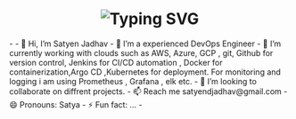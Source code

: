 <div align="center">
    <h1>
        <img src="https://readme-typing-svg.herokuapp.com?font=Jetbrains+mono&size=40&duration=3000&color=33FF33&center=true&vCenter=true&width=435&lines=Hey..+I'm+ Satyen Jadhav;This+is..;..my+Github..;" alt="Typing SVG"/>
    </h1>
</div>
-
- 👋 Hi, I’m Satyen Jadhav
- 👀 I’m a experienced DevOps Engineer
- 🌱 I’m currently working with clouds such as AWS, Azure, GCP , git, Github for version control, Jenkins for CI/CD automation , Docker for containerization,Argo CD ,Kubernetes for deployment.
 For monitoring and logging i am using Prometheus , Grafana , elk etc.
- 💞️ I’m looking to collaborate on diffrent projects.
- 📫 Reach me satyendjadhav@gmail.com 
- 😄 Pronouns: Satya
- ⚡ Fun fact: ...
- 

<!---
SatyenJadhav15/SatyenJadhav15 is a ✨ special ✨ repository because its `README.md` (this file) appears on your GitHub profile.
You can click the Preview link to take a look at your changes.
--->
